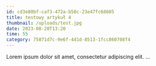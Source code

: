 ```yaml
---
id: cd3e80bf-caf3-472a-b50c-23e47fc68605
title: testowy artykuł 4
thumbnail: /uploads/test.jpg
date: 2023-08-20T13:20
time: 55
category: 75871d7c-9e6f-4d1d-8513-1fcc860708f4
---
```


Lorem ipsum dolor sit amet, consectetur adipiscing elit. ...
